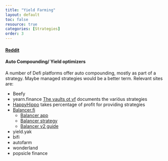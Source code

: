 ```yaml
---
title: "Yield Farming"
layout: default
toc: false
resource: true
categories: [Strategies]
order: 3
---
```

#### [Reddit](https://www.reddit.com/r/CryptoCurrency/comments/n0yng2/defi_explained_yield_farming/)

#### Auto Compounding/ Yield optimizers
A number of Defi platforms offer auto compounding, mostly as part of a strategy. Maybe managed strategies would be a better term. Relevant sites are: 
* Beefy
* yearn.finance [The  vaults ot vf](https://vaults.yearn.finance/) documents the variöus strategies
* [HappyHippo](https://happyhippo.farm) takes percentage of profit for providing strategies
* [Balancer.fi](https://balancer.fi/)
    * [Balancer app](https://app.balancer.fi/)
    * [Balancer strategy](https://newsletter.banklesshq.com/p/how-to-make-bank-with-balancer-liquidity)
    * [Balancer v2 guide](https://newsletter.banklesshq.com/p/how-to-use-balancer-v2)
 * yield.yak
 * bifi
 * autofarm
 * wonderland
 * popsicle finance
 
